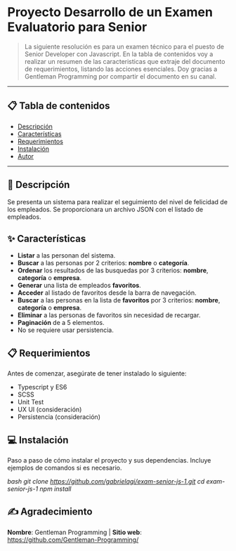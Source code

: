 # Proyecto Desarrollo de un Examen Evaluatorio para Senior


> La siguiente resolución es para un examen técnico para el puesto de Senior Developer con Javascript. En la tabla de contenidos voy a realizar un resumen de las caracteristicas que extraje del documento de requerimientos, listando las acciones esenciales.
> Doy gracias a Gentleman Programming por compartir el documento en su canal.

---


## 📋 Tabla de contenidos

- [Descripción](#descripción)
- [Características](#características)
- [Requerimientos](#requerimientos)
- [Instalación](#instalación)
- [Autor](#autor) 


---


## 📜 Descripción

Se presenta un sistema para realizar el seguimiento del nivel de felicidad de los empleados.
Se proporcionara un archivo JSON con el listado de empleados.


## ✨ Características

- **Listar** a las personan del sistema.
- **Buscar** a las personas por 2 criterios: **nombre** o **categoría**.
- **Ordenar** los resultados de las busquedas por 3 criterios: **nombre**, **categoría** o **empresa**.
- **Generar** una lista de empleados **favoritos**.
- **Acceder** al listado de favoritos desde la barra de navegación.
- **Buscar** a las personas en la lista de **favoritos** por 3 criterios: **nombre**, **categoría** o **empresa**.
- **Eliminar** a las personas de favoritos sin necesidad de recargar.
- **Paginación** de a 5 elementos.
- No se requiere usar persistencia.


## 📋 Requerimientos

Antes de comenzar, asegúrate de tener instalado lo siguiente:

- Typescript y ES6
- SCSS
- Unit Test
- UX UI (consideración)
- Persistencia (consideración)


## 💻 Instalación

Paso a paso de cómo instalar el proyecto y sus dependencias. Incluye ejemplos de comandos si es necesario.

_bash
git clone https://github.com/gabrielagi/exam-senior-js-1.git
cd exam-senior-js-1
npm install_


## ✍️ Agradecimiento
**Nombre**: Gentleman Programming | **Sitio web**: https://github.com/Gentleman-Programming/

